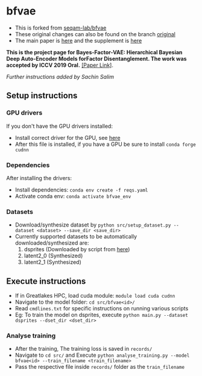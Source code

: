 # bfvae

* This is forked from [seqam-lab/bfvae](https://github.com/seqam-lab/bfvae)
* These original changes can also be found on the branch [original](https://github.com/draeloslab/bfvae/tree/original)
* The main paper is [here](https://github.com/draeloslab/bfvae/blob/master/docs/BayesFactor-VAE-main.pdf) and the supplement is [here](https://github.com/draeloslab/bfvae/blob/master/docs/BayesFactor-VAE-supplement.pdf)

**This is the project page for Bayes-Factor-VAE: Hierarchical Bayesian Deep Auto-Encoder Models forFactor Disentanglement.
The work was accepted by ICCV 2019 Oral.**
[[Paper Link]]( NA ).
<br>

_Further instructions added by Sachin Salim_
## Setup instructions
### GPU drivers
If you don't have the GPU drivers installed:
* Install correct driver for the GPU, see [here](https://stackoverflow.com/questions/30820513/what-is-the-correct-version-of-cuda-for-my-nvidia-driver/30820690)
* After this file is installed, if you have a GPU be sure to install `conda forge cudnn`
### Dependencies
After installing the drivers:
* Install dependencies: `conda env create -f reqs.yaml`
* Activate conda env: `conda activate bfvae_env`
### Datasets
* Download/synthesize dataset by `python src/setup_dataset.py --dataset <dataset> --save_dir <save_dir>`
* Currently supported datasets to be automatically downloaded/synthesized are:
  1. dsprites (Downloaded by script from [here](https://github.com/google-deepmind/dsprites-dataset/blob/master/dsprites_ndarray_co1sh3sc6or40x32y32_64x64.npz))
  2. latent2_0 (Synthesized)
  3. latent2_1 (Synthesized)

## Execute instructions
* If in Greatlakes HPC, load cuda module: `module load cuda cudnn`
* Navigate to the model folder: `cd src/bfvae<id>/`
* Read `cmdlines.txt` for specific instructions on running various scripts
* Eg: To train the model on dsprites, execute `python main.py --dataset dsprites --dset_dir <dset_dir>`

### Analyse training
* After the training, The training loss is saved in `records/`
* Navigate to `cd src/` and Execute `python analyse_training.py --model bfvae<id> --train_filename <train_filename>`
* Pass the respective file inside `records/` folder as the `train_filename`
